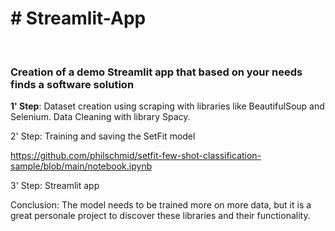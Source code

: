 <h1> # Streamlit-App </h1>
<br>
<h3> Creation of a demo Streamlit app that based on your needs finds a software solution </h3>

<b>1' Step</b>: Dataset creation using scraping with libraries like BeautifulSoup and Selenium. 
         Data Cleaning with library Spacy.

2' Step: Training and saving the SetFit model

https://github.com/philschmid/setfit-few-shot-classification-sample/blob/main/notebook.ipynb

3' Step: Streamlit app 


Conclusion: The model needs to be trained more on more data, but it is a great personale project to discover these libraries and their functionality.
